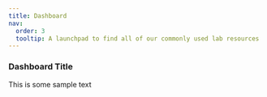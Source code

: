 ```yaml
---
title: Dashboard
nav:
  order: 3
  tooltip: A launchpad to find all of our commonly used lab resources
---
```

### Dashboard Title

This is some sample text
